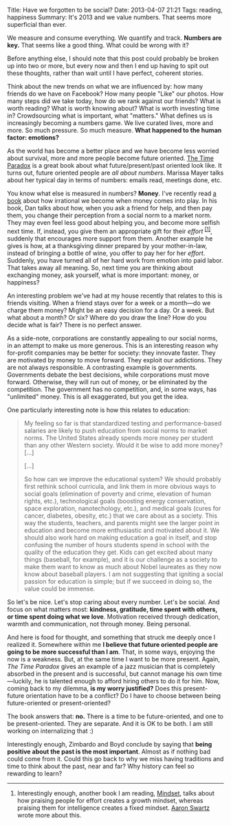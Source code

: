 Title: Have we forgotten to be social?
Date: 2013-04-07 21:21
Tags: reading, happiness
Summary: It's 2013 and we value numbers. That seems more superficial than ever.

We measure and consume everything. We quantify and track. <strong>Numbers are key.</strong> That seems like a good thing. What could be wrong with it?

Before anything else, I should note that this post could probably be broken up into two or more, but every now and then I end up having to spit out these thoughts, rather than wait until I have perfect, coherent stories.

Think about the new trends on what we are influenced by: how many friends do we have on Facebook? How many people "Like" our photos. How many steps did we take today, how do we rank against our friends? What is worth reading? What is worth knowing about? What is worth investing time in? Crowdsourcing what is important, what "matters." What defines us is increasingly becoming a numbers game. We live curated lives, more and more. So much pressure. So much measure. <strong>What happened to the human factor: emotions?</strong>

As the world has become a better place and we have become less worried about survival, more and more people become future oriented. [The Time Paradox](http://www.amazon.com/Time-Paradox-Psychology-That-Change/dp/1416541993) is a great book about what future/present/past oriented look like. It turns out, future oriented people are <em>all about numbers</em>. Marissa Mayer talks about her typical day in terms of numbers: emails read, meetings done, etc.

You know what else is measured in numbers? <strong>Money</strong>. I've recently read [a book](http://www.amazon.com/Predictably-Irrational-Revised-Expanded-Edition/dp/0061353248) about how irrational we become when money comes into play. In his book, Dan talks about how, when you ask a friend for help, and then pay them, you change their perception from a social norm to a market norm. They may even feel less good about helping you, and become more selfish next time. If, instead, you give them an appropriate gift for their <em>effort</em> <sup>[[1]](#footer-note-superficial-effort)</sup>, suddenly that encourages more support from them. Another example he gives is how, at a thanksgiving dinner prepared by your mother-in-law, instead of bringing a bottle of wine, you offer to pay her for her <em>effort</em>. Suddenly, you have turned all of her hard work from emotion into paid labor. That takes away all meaning. So, next time you are thinking about exchanging money, ask yourself, what is more important: money, or happiness?

An interesting problem we've had at my house recently that relates to this is friends visiting. When a friend stays over for a week or a month&mdash;do we charge them money? Might be an easy decision for a day. Or a week. But what about a month? Or six? Where do you draw the line? How do you decide what is fair? There is no perfect answer.

As a side-note, corporations are constantly appealing to our social norms, in an attempt to make us more generous. This is an interesting reason why for-profit companies may be better for society: they innovate faster. They are motivated by money to move forward. They exploit our addictions. They are not always responsible. A contrasting example is governments. Governments debate the best decisions, while corporations must move forward. Otherwise, they will run out of money, or be eliminated by the competition. The government has no competition, and, in some ways, has "unlimited" money. This is all exaggerated, but you get the idea.

One particularly interesting note is how this relates to education:

> My feeling so far is that standardized testing and performance-based salaries are likely to push education from social norms to market norms. The United States already spends more money per student than any other Western society. Would it be wise to add more money? [...]
>
> [...]
>
> So how can we improve the educational system? We should probably first rethink school curricula, and link them in more obvious ways to social goals (elimination of poverty and crime, elevation of human rights, etc.), technological goals (boosting energy conservation, space exploration, nanotechology, etc.), and medical goals (cures for cancer, diabetes, obesity, etc.) that we care about as a society. This way the students, teachers, and parents might see the larger point in education and become more enthusiastic and motivated about it. We should also work hard on making education a goal in itself, and stop confusing the number of hours students spend in school with the quality of the education they get. Kids can get excited about many things (baseball, for example), and it is our challenge as a society to make them want to know as much about Nobel laureates as they now know about baseball players. I am not suggesting that igniting a social passion for education is simple; but if we succeed in doing so, the value could be immense.

So let's be nice. Let's stop caring about every number. Let's be social. And focus on what matters most: <strong>kindness, gratitude, time spent with others, or time spent doing what we love</strong>. Motivation received through dedication, warmth and communication, not through money. Being personal.

And here is food for thought, and something that struck me deeply once I realized it. Somewhere within me <strong>I believe that future oriented people are going to be more successful than I am</strong>. That, in some ways, enjoying the now is a weakness. But, at the same time I want to be more present. Again, <em>The Time Paradox</em> gives an example of a jazz musician that is completely absorbed in the present and is successful, but cannot manage his own time&mdash;luckily, he is talented enough to afford hiring others to do it for him. Now, coming back to my dilemma, <strong>is my worry justified?</strong> Does this present-future orientation have to be a conflict? Do I have to choose between being future-oriented or present-oriented?

The book answers that: <strong>no.</strong> There is a time to be future-oriented, and one to be present-oriented. They are separate. And it is OK to be both. I am still working on internalizing that :)

Interestingly enough, Zimbardo and Boyd conclude by saying that <strong>being positive about the past is the most important</strong>. Almost as if nothing bad could come from it. Could this go back to why we miss having traditions and time to think about the past, near and far? Why history can feel so rewarding to learn?

<hr>

1. <span id="footer-note-superficial-effort">Interestingly enough, another book I am reading, [Mindset](http://www.amazon.com/Mindset-The-Psychology-Success-ebook/dp/B000FCKPHG/ref=dp_kinw_strp_1), talks about how praising people for effort creates a growth mindset, whereas praising them for intelligence creates a fixed mindset. [Aaron Swartz](http://www.aaronsw.com/weblog/dweck) wrote more about this.</span>
